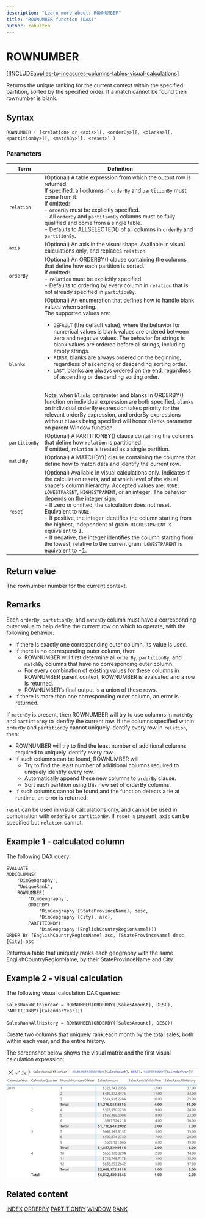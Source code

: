 ```yaml
---
description: "Learn more about: ROWNUMBER"
title: "ROWNUMBER function (DAX)"
author: rahulten
---
```

# ROWNUMBER

[!INCLUDE[applies-to-measures-columns-tables-visual-calculations](includes/applies-to-measures-columns-tables-visual-calculations.md)]

Returns the unique ranking for the current context within the specified partition, sorted by the specified order. If a match cannot be found then rownumber is blank.

## Syntax

```dax
ROWNUMBER ( [<relation> or <axis>][, <orderBy>][, <blanks>][, <partitionBy>][, <matchBy>][, <reset>] )
```

### Parameters

|Term|Definition|
|--------|--------------|
|`relation`|(Optional) A table expression from which the output row is returned. </br>If specified, all columns in `orderBy` and `partitionBy` must come from it. </br>If omitted: </br>- `orderBy` must be explicitly specified.</br>- All `orderBy` and `partitionBy` columns must be fully qualified and come from a single table. </br>- Defaults to ALLSELECTED() of all columns in `orderBy` and `partitionBy`.|
|`axis`|(Optional) An axis in the visual shape. Available in visual calculations only, and replaces `relation`.
|`orderBy`|(Optional) An ORDERBY() clause containing the columns that define how each partition is sorted. </br>If omitted: </br>- `relation` must be explicitly specified. </br>- Defaults to ordering by every column in `relation` that is not already specified in `partitionBy`.|
|`blanks`|(Optional) An enumeration that defines how to handle blank values when sorting. </br>The supported values are:<ul><li>`DEFAULT` (the default value), where the behavior for numerical values is blank values are ordered between zero and negative values. The behavior for strings is blank values are ordered before all strings, including empty strings.</li><li>`FIRST`, blanks are always ordered on the beginning, regardless of ascending or descending sorting order.</li><li>`LAST`, blanks are always ordered on the end, regardless of ascending or descending sorting order. </li></ul></br>Note, when `blanks` parameter and blanks in ORDERBY() function on individual expression are both specified, `blanks` on individual orderBy expression takes priority for the relevant orderBy expression, and orderBy expressions without `blanks` being specified will honor `blanks` parameter on parent Window function.|
|`partitionBy`|(Optional) A PARTITIONBY() clause containing the columns that define how `relation` is partitioned. </br> If omitted, `relation` is treated as a single partition. |
|`matchBy`|(Optional) A MATCHBY() clause containing the columns that define how to match data and identify the current row. |
|`reset`|(Optional) Available in visual calculations only. Indicates if the calculation resets, and at which level of the visual shape's column hierarchy. Accepted values are: `NONE`, `LOWESTPARENT`, `HIGHESTPARENT`, or an integer. The behavior depends on the integer sign: </br> - If zero or omitted, the calculation does not reset. Equivalent to `NONE`. </br> - If positive, the integer identifies the column starting from the highest, independent of grain. `HIGHESTPARENT` is equivalent to 1. </br> - If negative, the integer identifies the column starting from the lowest, relative to the current grain. `LOWESTPARENT` is equivalent to -1. |

## Return value

The rownumber number for the current context.

## Remarks

Each `orderBy`, `partitionBy`, and `matchBy` column must have a corresponding outer value to help define the current row on which to operate, with the following behavior:

- If there is exactly one corresponding outer column, its value is used.
- If there is no corresponding outer column, then:
  - ROWNUMBER will first determine all `orderBy`, `partitionBy`, and `matchBy` columns that have no corresponding outer column.
  - For every combination of existing values for these columns in ROWNUMBER parent context, ROWNUMBER is evaluated and a row is returned.
  - ROWNUMBER’s final output is a union of these rows.
- If there is more than one corresponding outer column, an error is returned.

If `matchBy` is present, then ROWNUMBER will try to use columns in `matchBy` and `partitionBy` to idenfity the current row.
If the columns specified within `orderBy` and `partitionBy` cannot uniquely identify every row in `relation`, then:

- ROWNUMBER will try to find the least number of additional columns required to uniquely identify every row.
- If such columns can be found, ROWNUMBER will
  - Try to find the least number of additional columns required to uniquely identify every row.
  - Automatically append these new columns to `orderBy` clause.
  - Sort each partition using this new set of orderBy columns.
- If such columns cannot be found and the function detects a tie at runtime, an error is returned.

`reset` can be used in visual calculations only, and cannot be used in combination with `orderBy` or `partitionBy`. If `reset` is present, `axis` can be specified but `relation` cannot.

## Example 1 - calculated column

The following DAX query:

```dax
EVALUATE
ADDCOLUMNS(
    'DimGeography',
    "UniqueRank",
    ROWNUMBER(
    	'DimGeography',
    	ORDERBY(
    		'DimGeography'[StateProvinceName], desc,
    		'DimGeography'[City], asc),
    	PARTITIONBY(
    		'DimGeography'[EnglishCountryRegionName])))
ORDER BY [EnglishCountryRegionName] asc, [StateProvinceName] desc, [City] asc
```

Returns a table that uniquely ranks each geography with the same EnglishCountryRegionName, by their StateProvinceName and City.

## Example 2 - visual calculation

The following visual calculation DAX queries:

```dax
SalesRankWithinYear = ROWNUMBER(ORDERBY([SalesAmount], DESC), PARTITIONBY([CalendarYear]))

SalesRankAllHistory = ROWNUMBER(ORDERBY([SalesAmount], DESC))
```

Create two columns that uniquely rank each month by the total sales, both within each year, and the entire history.

The screenshot below shows the visual matrix and the first visual calculation expression:

![DAX visual calculation](media/dax-queries/dax-visualcalc-rownumber.png)

## Related content

[INDEX](index-function-dax.md)
[ORDERBY](orderby-function-dax.md)
[PARTITIONBY](partitionby-function-dax.md)
[WINDOW](window-function-dax.md)
[RANK](rank-function-dax.md)
